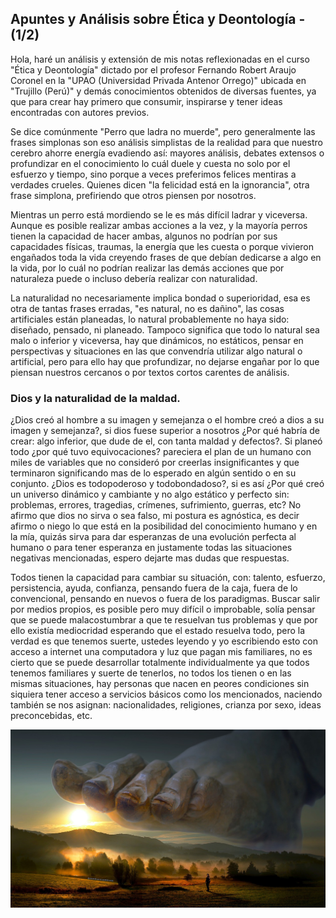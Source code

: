 <h2 class="center-align blue-text text-darken-2">
Apuntes y Análisis sobre Ética y Deontología - (1/2)
</h2>

Hola, haré un análisis y extensión de mis notas reflexionadas en el curso "Ética y Deontología" dictado por el profesor Fernando Robert Araujo Coronel en la "UPAO (Universidad Privada Antenor Orrego)" ubicada en "Trujillo (Perú)" y demás conocimientos obtenidos de diversas fuentes, ya que para crear hay primero que consumir, inspirarse y tener ideas encontradas con autores previos.

Se dice comúnmente "Perro que ladra no muerde", pero generalmente las frases simplonas son eso análisis simplistas de la realidad para que nuestro cerebro ahorre energía evadiendo así: mayores análisis, debates extensos o profundizar en el conocimiento lo cuál duele y cuesta no solo por el esfuerzo y tiempo, sino porque a veces preferimos felices mentiras a verdades crueles. 
Quienes dicen "la felicidad está en la ignorancia", otra frase simplona, prefiriendo que otros piensen por nosotros.

Mientras un perro está mordiendo se le es más difícil ladrar y viceversa. Aunque es posible realizar ambas acciones a la vez, y la mayoría perros tienen la capacidad de hacer ambas, algunos no podrían por sus capacidades físicas, traumas, la energía que les cuesta o porque vivieron engañados toda la vida creyendo frases de que debían dedicarse a algo en la vida, por lo cuál no podrían realizar las demás acciones que por naturaleza puede o incluso debería realizar con naturalidad.
                    
La naturalidad no necesariamente implica bondad o superioridad, esa es otra de tantas frases erradas, "es natural, no es dañino", las cosas artificiales están planeadas, lo natural probablemente no haya sido: diseñado, pensado, ni planeado. Tampoco significa que todo lo natural sea malo o inferior y viceversa, hay que dinámicos, no estáticos, pensar en perspectivas y situaciones en las que convendría utilizar algo natural o artificial, pero para ello hay que profundizar, no dejarse engañar por lo que piensan nuestros cercanos o por textos cortos carentes de análisis.

<h3 class="blue-text text-darken-3">Dios y la naturalidad de la maldad.</h3>

¿Dios creó al hombre a su imagen y semejanza o el hombre creó a dios a su imagen y semejanza?, si dios fuese superior a nosotros ¿Por qué habría de crear: algo inferior, que dude de el, con tanta maldad y defectos?. Si planeó todo ¿por qué tuvo equivocaciones? pareciera el plan de un humano con miles de variables que no consideró por creerlas insignificantes y que terminaron significando mas de lo esperado en algún sentido o en su conjunto. ¿Dios es todopoderoso y todobondadoso?, si es así ¿Por qué creó un universo dinámico y cambiante y no algo estático y perfecto sin: problemas, errores, tragedias, crímenes, sufrimiento, guerras, etc? No afirmo que dios no sirva o sea falso, mi postura es agnóstica, es decir afirmo o niego lo que está en la posibilidad del conocimiento humano y en la mía, quizás sirva para dar esperanzas de una evolución perfecta al humano o para tener esperanza en justamente todas las situaciones negativas mencionadas, espero dejarte mas dudas que respuestas.

Todos tienen la capacidad para cambiar su situación, con: talento, esfuerzo, persistencia, ayuda, confianza, pensando fuera de la caja, fuera de lo convencional, pensando en nuevos o fuera de los paradigmas.
Buscar salir por medios propios, es posible pero muy difícil o improbable, solía pensar que se puede malacostumbrar a que te resuelvan tus problemas y que por ello existía mediocridad esperando que el estado resuelva todo, pero la verdad es que tenemos suerte, ustedes leyendo y yo escribiendo esto con acceso a internet una computadora y luz que pagan mis familiares, no es cierto que se puede desarrollar totalmente individualmente ya que todos tenemos familiares y suerte de tenerlos, no todos los tienen o en las mismas situaciones, hay personas que nacen en peores condiciones sin siquiera tener acceso a servicios básicos como los mencionados, naciendo también se nos asignan: nacionalidades, religiones, crianza por sexo, ideas preconcebidas, etc.

![Representación de dios](/img/SS/Blogs/dios.jpg)